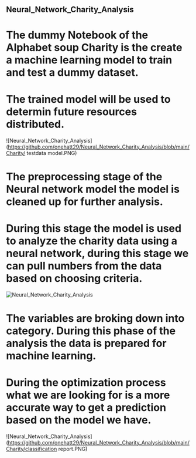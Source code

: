## Neural_Network_Charity_Analysis

#  The dummy Notebook of the Alphabet soup Charity is the create a machine learning model to train and test a dummy dataset.
#   The trained model will be used to determin future resources distributed. 

![Neural_Network_Charity_Analysis] (https://github.com/onehatt29/Neural_Network_Charity_Analysis/blob/main/Charity/ testdata model.PNG)
   






# The preprocessing stage of the Neural network model the model is cleaned up for further analysis. 
# During this stage the model is used to analyze the charity data using a neural network, during this stage we can pull numbers from the data based on choosing criteria.


![Neural_Network_Charity_Analysis](https://github.com/onehatt29/Neural_Network_Charity_Analysis/blob/main/Charity/accuracyplot11.PNG)


#  The variables are broking down into category. During this phase of the analysis the data is prepared for machine learning.

#  During the optimization process what we are looking for is a more accurate way to get a prediction based on the model we have.

![Neural_Network_Charity_Analysis](https://github.com/onehatt29/Neural_Network_Charity_Analysis/blob/main/Charity/classification report.PNG)
   

